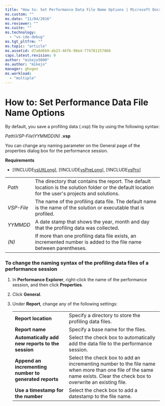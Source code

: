 ```yaml
---
title: "How to: Set Performance Data File Name Options | Microsoft Docs"
ms.custom: ""
ms.date: "11/04/2016"
ms.reviewer: ""
ms.suite: ""
ms.technology: 
  - "vs-ide-debug"
ms.tgt_pltfrm: ""
ms.topic: "article"
ms.assetid: d7a8d6b9-ab23-46fb-98ed-774781157860
caps.latest.revision: 9
author: "mikejo5000"
ms.author: "mikejo"
manager: ghogen
ms.workload: 
  - "multiple"
---
```

# How to: Set Performance Data File Name Options
By default, you save a profiling data (.vsp) file by using the following syntax:  
  
 *Path\VSP-File\YYMMDD(N)* **.vsp**  
  
 You can change any naming parameter on the General page of the properties dialog box for the performance session.  
  
 **Requirements**  
  
-   [!INCLUDE[vsUltLong](../code-quality/includes/vsultlong_md.md)], [!INCLUDE[vsPreLong](../code-quality/includes/vsprelong_md.md)], [!INCLUDE[vsPro](../code-quality/includes/vspro_md.md)]  
  
|||  
|-|-|  
|*Path*|The directory that contains the report. The default location is the solution folder or the default location for the user's projects and solutions.|  
|*VSP-File*|The name of the profiling data file. The default name is the name of the solution or executable that is profiled.|  
|*YYMMDD*|A date stamp that shows the year, month and day that the profiling data was collected.|  
|*(N)*|If more than one profiling data file exists, an incremented number is added to the file name between parentheses.|  
  
### To change the naming syntax of the profiling data files of a performance session  
  
1.  In **Performance Explorer**, right-click the name of the performance session, and then click **Properties**.  
  
2.  Click **General**.  
  
3.  Under **Report**, change any of the following settings:  
  
    |||  
    |-|-|  
    |**Report location**|Specify a directory to store the profiling data files.|  
    |**Report name**|Specify a base name for the files.|  
    |**Automatically add new reports to the session**|Select the check box to automatically add the data file to the performance session.|  
    |**Append an incrementing number to generated reports**|Select the check box to add an incrementing number to the file name when more than one file of the same name exists. Clear the check box to overwrite an existing file.|  
    |**Use a timestamp for the number**|Select the check box to add a datestamp to the file name.|